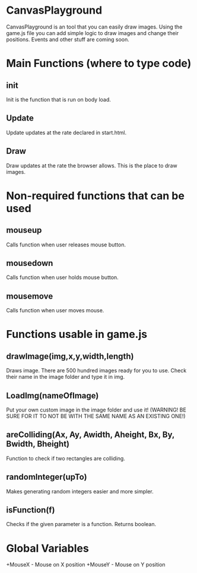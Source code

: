 # CanvasPlayground

CanvasPlayground is an tool that you can easily draw images. Using the game.js file you can add simple logic to draw images and change their positions. Events and other stuff are coming soon.

# Main Functions (where to type code)

## init

Init is the function that is run on body load.

## Update

Update updates at the rate declared in start.html.

## Draw

Draw updates at the rate the browser allows. This is the place to draw images.

# Non-required functions that can be used

## mouseup

Calls function when user releases mouse button.

## mousedown

Calls function when user holds mouse button.

## mousemove

Calls function when user moves mouse.

# Functions usable in game.js

## drawImage(img,x,y,width,length)

Draws image. There are 500 hundred images ready for you to use. Check their name in the image folder and type it in img.

## LoadImg(nameOfImage)

Put your own custom image in the image folder and use it! (WARNING! BE SURE FOR IT TO NOT BE WITH THE SAME NAME AS AN EXISTING ONE!)

## areColliding(Ax, Ay, Awidth, Aheight, Bx, By, Bwidth, Bheight)

Function to check if two rectangles are colliding.

## randomInteger(upTo)

Makes generating random integers easier and more simpler.

## isFunction(f)

Checks if the given parameter is a function. Returns boolean.

# Global Variables

+MouseX - Mouse on X position
+MouseY - Mouse on Y position
